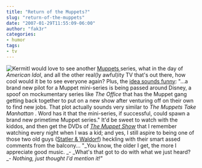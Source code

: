 ```yaml
---
title: "Return of the Muppets?"
slug: "return-of-the-muppets"
date: "2007-01-29T11:55:09-06:00"
author: "fak3r"
categories:
- humor
tags:
- tv
---
```


![Kermit](http://fak3r.com/wp-content/uploads/2007/01/kermitxfg.jpg)I would love to see another [Muppets ](http://muppets.go.com/main.html)series, what in the day of _American Idol_, and all the other real(ly awful)ity TV that's out there, how cool would it be to see everyone again?  Plus, the [idea sounds funny](http://www.tvsquad.com/2007/01/24/will-the-muppets-final-return-to-primetime/): "...a brand new pilot for a Muppet mini-series is being passed around Disney, a spoof on mockumentary series like _The Office_ that has the Muppet gang getting back together to put on a new show after venturing off on their own to find new jobs. That plot actually sounds very similar to _The Muppets Take Manhattan_ . Word has it that the mini-series, if successful, could spawn a brand new primetime Muppet series."  It'd be sweet to watch with the kiddos, and then get the DVDs of _[The Muppet Show](http://www.amazon.com/Muppet-Show-Season-One-Special/dp/B0009ULBGS)_ that I remember watching every night when I was a kid; and yes, I still aspire to being one of those two old guys ([Statler & Waldorf](http://fak3r.com/Statler%20&%20Waldorf)) heckling with their smart assed comments from the balcony... "_You know, the older I get, the more I appreciate good music. _- _What's that got to do with what we just heard? _- _Nothing, just thought I'd mention it!"_
